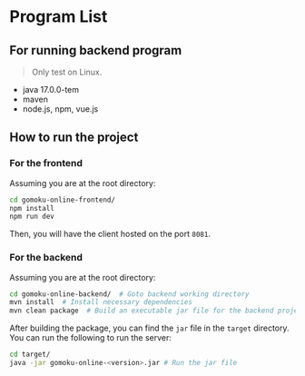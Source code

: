 # Program List

## For running backend program

> Only test on Linux.

- java 17.0.0-tem
- maven
- node.js, npm, vue.js

## How to run the project

### For the frontend

Assuming you are at the root directory:

```sh
cd gomoku-online-frontend/
npm install
npm run dev
```

Then, you will have the client hosted on the port `8081`.

### For the backend

Assuming you are at the root directory:

```sh
cd gomoku-online-backend/  # Goto backend working directory
mvn install  # Install necessary dependencies
mvn clean package  # Build an executable jar file for the backend project
```

After building the package, you can find the `jar` file in the `target` directory. You can run the following to run the server:

```sh
cd target/
java -jar gomoku-online-<version>.jar # Run the jar file
```
